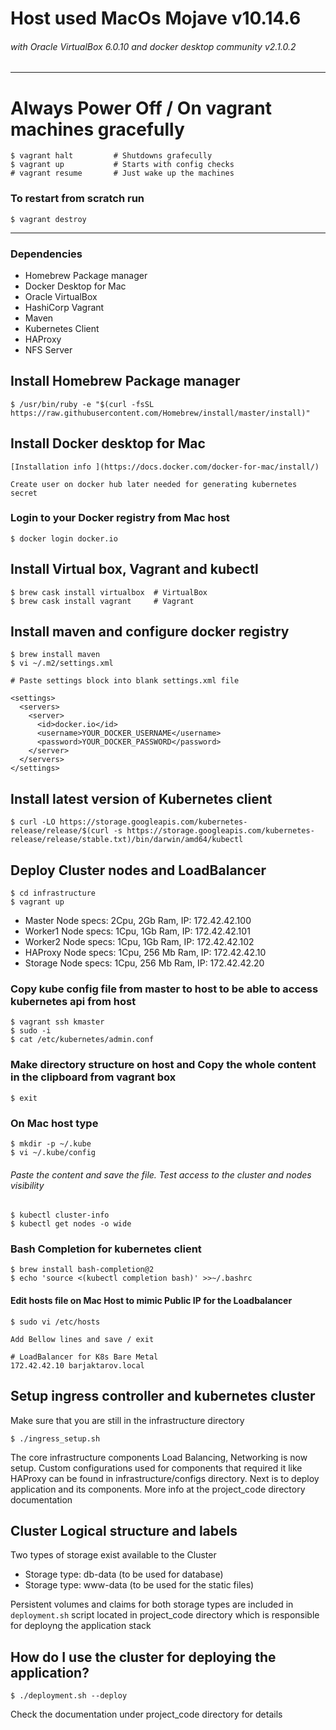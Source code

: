 # Host used MacOs Mojave v10.14.6
###### with Oracle VirtualBox 6.0.10 and docker desktop community v2.1.0.2
---
# Always Power Off / On vagrant machines gracefully
```
$ vagrant halt         # Shutdowns grafecully
$ vagrant up           # Starts with config checks
# vagrant resume       # Just wake up the machines
```
### To restart from scratch run
```
$ vagrant destroy
```
----
### Dependencies

- Homebrew Package manager
- Docker Desktop for Mac
- Oracle VirtualBox
- HashiCorp Vagrant
- Maven
- Kubernetes Client
- HAProxy
- NFS Server

## Install Homebrew Package manager
```
$ /usr/bin/ruby -e "$(curl -fsSL https://raw.githubusercontent.com/Homebrew/install/master/install)"
```
## Install Docker desktop for Mac
```
[Installation info ](https://docs.docker.com/docker-for-mac/install/)

Create user on docker hub later needed for generating kubernetes secret
```

### Login to your Docker registry from Mac host
```
$ docker login docker.io
```
## Install Virtual box, Vagrant and kubectl

```
$ brew cask install virtualbox  # VirtualBox
$ brew cask install vagrant     # Vagrant
```

## Install maven and configure docker registry

```
$ brew install maven
$ vi ~/.m2/settings.xml

# Paste settings block into blank settings.xml file

<settings>
  <servers>
    <server>
      <id>docker.io</id>
      <username>YOUR_DOCKER_USERNAME</username>
      <password>YOUR_DOCKER_PASSWORD</password>
    </server>
  </servers>
</settings>
```

## Install latest version of Kubernetes client
```
$ curl -LO https://storage.googleapis.com/kubernetes-release/release/$(curl -s https://storage.googleapis.com/kubernetes-release/release/stable.txt)/bin/darwin/amd64/kubectl

```

## Deploy Cluster nodes and LoadBalancer
```
$ cd infrastructure
$ vagrant up
```
- Master  Node specs: 2Cpu, 2Gb Ram, IP: 172.42.42.100
- Worker1 Node specs: 1Cpu, 1Gb Ram, IP: 172.42.42.101
- Worker2 Node specs: 1Cpu, 1Gb Ram, IP: 172.42.42.102
- HAProxy Node specs: 1Cpu, 256 Mb Ram, IP: 172.42.42.10
- Storage Node specs: 1Cpu, 256 Mb Ram, IP: 172.42.42.20

### Copy kube config file from master to host to be able to access kubernetes api from host
```
$ vagrant ssh kmaster
$ sudo -i
$ cat /etc/kubernetes/admin.conf
```

### Make directory structure on host and Copy the whole content in the clipboard from vagrant box

```
$ exit
```

### On Mac host type
```
$ mkdir -p ~/.kube
$ vi ~/.kube/config
```

###### Paste the content and save the file. Test access to the cluster and nodes visibility

```
$ kubectl cluster-info
$ kubectl get nodes -o wide
```
### Bash Completion for kubernetes client
```
$ brew install bash-completion@2
$ echo 'source <(kubectl completion bash)' >>~/.bashrc
```

#### Edit hosts file on Mac Host to mimic Public IP for the Loadbalancer
```
$ sudo vi /etc/hosts

Add Bellow lines and save / exit

# LoadBalancer for K8s Bare Metal
172.42.42.10 barjaktarov.local
```
## Setup ingress controller and kubernetes cluster
Make sure that you are still in the infrastructure directory

```
$ ./ingress_setup.sh
```

The core infrastructure components Load Balancing, Networking is now setup. Custom configurations used for components that required it like HAProxy can be found in infrastructure/configs directory. Next is to deploy application and its components. More info at the project_code directory documentation

## Cluster Logical structure and labels

Two types of storage exist available to the Cluster

- Storage type: db-data (to be used for database)
- Storage type: www-data (to be used for the static files)

Persistent volumes and claims for both storage types are included in `deployment.sh` script located in project_code directory which is responsible for deployng the application stack

## How do I use the cluster for deploying the application?

```
$ ./deployment.sh --deploy
```
Check the documentation under project_code directory for details
